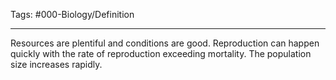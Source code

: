 Tags: #000-Biology/Definition 

---
Resources are plentiful and conditions are good. Reproduction can happen quickly with the rate of reproduction exceeding mortality. The population size increases rapidly.